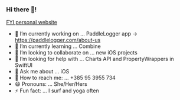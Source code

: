 ### Hi there 👋!


[FYI personal website](https://marinahuber.com)

- 🔭 I’m currently working on ... PaddleLogger app -> https://paddlelogger.com/about-us
- 🌱 I’m currently learning ... Combine
- 👯 I’m looking to collaborate on ... new iOS projects
- 🤔 I’m looking for help with ... Charts API and PropertyWrappers in SwiftUI
- 💬 Ask me about ... iOS
- 📲 How to reach me: ... +385 95 3955 734
- 😄 Pronouns: ... She/Her/Hers
- ⚡ Fun fact: ... I surf and yoga often
